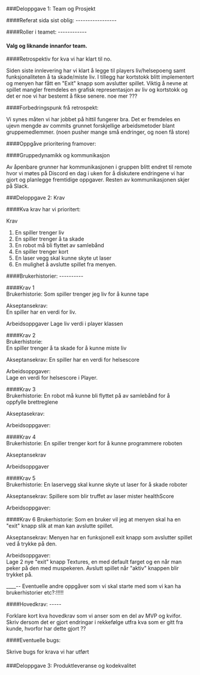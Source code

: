 ###Deloppgave 1: Team og Prosjekt

####Referat sida sist oblig: -----------------



####Roller i teamet: ------------


#### Valg og liknande innanfor team.


####Retrospektiv for kva vi har klart til no.

Siden siste innlevering har vi klart å legge til players liv/helsepoeng samt funksjonaliteten å ta skade/miste liv. I tillegg 
har kortstokk blitt implementert og menyen har fått en "Exit" knapp som avslutter spillet. Viktig å nevne at spillet mangler fremdeles en grafisk representasjon av liv og kortstokk og det er noe vi har bestemt å fikse senere. noe mer ???

####Forbedringspunk frå retrospekt:

Vi synes måten vi har jobbet på hittil fungerer bra. Det er fremdeles en ujevn mengde av commits grunnet forskjellige arbeidsmetoder blant gruppemedlemmer. (noen pusher mange små endringer, og noen få store)

####Oppgåve prioritering framover:



####Gruppedynamikk og kommunikasjon

Av åpenbare grunner har kommunikasjonen i gruppen blitt endret til remote hvor vi møtes på Discord en dag i uken for å diskutere endringene vi har gjort og planlegge fremtidige oppgaver. Resten av kommunikasjonen skjer på Slack. 

###Deloppgave 2: Krav


####Kva krav har vi prioritert:

Krav	
1.	En spiller trenger liv 	
2.	En spiller trenger å ta skade	
3.	En robot må bli flyttet av samlebånd 	
4.	En spiller trenger kort 	
5.	En laser vegg skal kunne skyte ut laser
6. En mulighet å avslutte spillet fra menyen.

####Brukerhistorier: ----------


####Krav 1 	
Brukerhistorie:	
Som spiller trenger jeg liv for å kunne tape	

Akseptansekrav: 	
En spiller har en verdi for liv. 	

Arbeidsoppgaver	
Lage liv verdi i player klassen 	

####Krav 2	
Brukerhistorie: 	
En spiller trenger å ta skade for å kunne miste liv 	

Akseptansekrav:	
En spiller har en verdi for helsescore	

Arbeidsoppgaver:	
Lage en verdi for helsescore i Player.	

####Krav 3	
Brukerhistorie:	
En robot må kunne bli flyttet på av samlebånd for å 	
oppfylle brettreglene	

Akseptasekrav:	

Arbeidsoppgaver:	

####Krav 4	
Brukerhistorie:	
En spiller trenger kort for å kunne programmere roboten	

Akseptansekrav	

Arbeidsoppgaver	


####Krav 5 	
Brukerhistorie:	
En laservegg skal kunne skyte ut laser for å skade roboter	

Akseptansekrav:	
Spillere som blir truffet av laser mister healthScore	

Arbeidsoppgaver:	

####Krav 6
Brukerhistorie:	
Som en bruker vil jeg at menyen skal ha en "exit" knapp slik at man kan avslutte spillet.

Akseptansekrav:	
Menyen har en funksjonell exit knapp som avslutter spillet ved å trykke på den.	

Arbeidsoppgaver:	
Lage 2 nye "exit" knapp Textures, en med default farget og en når man peker på den med muspekeren. Avslutt spillet når "aktiv" knappen blir trykket på.

______-_-_ Eventuelle andre oppgåver som vi skal starte med som vi kan ha brukerhistorier etc?:!!!!!



####Hovedkrav: -----

Forklare kort kva hovedkrav som vi anser som en del av MVP og kvifor. Skriv dersom det er gjort endringar i rekkefølge utfra 
kva som er gitt fra kunde, hvorfor har dette gjort ??



####Eventuelle bugs: 

Skrive bugs for krava vi har utført



####



###Deloppgave 3: Produktleveranse og kodekvalitet

